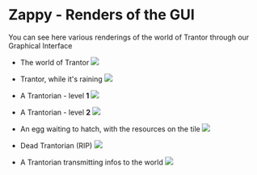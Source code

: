 # Zappy - Renders of the GUI
You can see here various renderings of the world of Trantor through our Graphical Interface

* The world of Trantor
![](https://media.discordapp.net/attachments/1105893572064067705/1120275061862047744/image.png?width=1211&height=686)

* Trantor, while it's raining
![](https://media.discordapp.net/attachments/1105893572064067705/1120277106820137031/image.png?width=1393&height=686)

* A Trantorian - level **1**
![](https://media.discordapp.net/attachments/1105893572064067705/1120278040220549131/image.png)

* A Trantorian - level **2**
![](https://media.discordapp.net/attachments/1105893572064067705/1120278084994744330/image.png)

* An egg waiting to hatch, with the resources on the tile
![](https://media.discordapp.net/attachments/1105893572064067705/1120276345272926269/image.png?width=1300&height=686)

* Dead Trantorian (RIP)
![](https://media.discordapp.net/attachments/1105893572064067705/1120276793975394324/image.png)

* A Trantorian transmitting infos to the world
![](https://media.discordapp.net/attachments/1105893572064067705/1120277263213142117/image.png)
